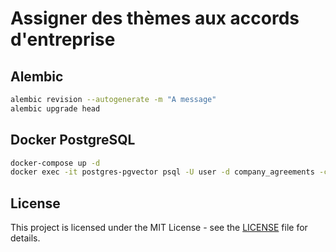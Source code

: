 # Assigner des thèmes aux accords d'entreprise

## Alembic

```bash
alembic revision --autogenerate -m "A message"
alembic upgrade head
```

## Docker PostgreSQL

```bash
docker-compose up -d
docker exec -it postgres-pgvector psql -U user -d company_agreements -c "\d"
```

## License

This project is licensed under the MIT License - see the [LICENSE](LICENSE) file for details.
